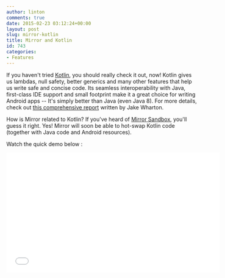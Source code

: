 ```yaml
---
author: linton
comments: true
date: 2015-02-23 03:12:24+00:00
layout: post
slug: mirror-kotlin
title: Mirror and Kotlin
id: 743
categories:
- Features
---
```


If you haven't tried [Kotlin](http://kotlinlang.org), you should really check it out, now! Kotlin gives us lambdas, null safety, better generics and many other features that help us write safe and concise code. Its seamless interoperability with Java, first-class IDE support and small footprint make it a great choice for writing Android apps -- It's simply better than Java (even Java 8). For more details, check out [this comprehensive report](https://docs.google.com/document/d/1ReS3ep-hjxWA8kZi0YqDbEhCqTt29hG8P44aA9W0DM8/edit?hl=en&forcehl=1) written by Jake Wharton.





How is Mirror related to Kotlin? If you've heard of [Mirror Sandbox]({{site.baseurl}}/2015/01/building-android-animations-mirror-sandbox-piecewise/), you'll guess it right. Yes! Mirror will soon be able to hot-swap Kotlin code (together with Java code and Android resources).





Watch the quick demo below :


<p><iframe width="560" height="315" src="//www.youtube.com/embed/3tlIMPy9kZ8?rel=0" frameborder="0" allowfullscreen></iframe></p>



